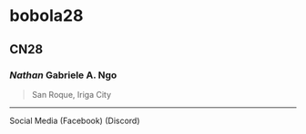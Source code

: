 # bobola28
## CN28
### *Nathan* Gabriele A. Ngo
>San Roque, Iriga City
---
Social Media
(Facebook)
(Discord)
